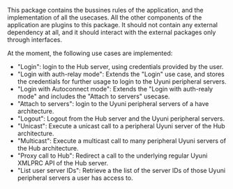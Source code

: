 This package contains the bussines rules of the application, and the implementation of all the usecases.
All the other components of the application are plugins to this package.
It should not contain any external dependency at all, and it should interact with the external packages only through interfaces.

At the moment, the following use cases are implemented:

- "Login": login to the Hub server, using credentials provided by the user. 
- "Login with auth-relay mode": Extends the "Login" use case, and stores the credentials for further usage to login to the Uyuni peripheral servers.
- "Login with Autoconnect mode": Extends the "Login with auth-realy mode" and includes the "Attach to servers" usecase.
- "Attach to servers": login to the Uyuni peripheral servers of a have architecture.
- "Logout": Logout from the Hub server and the Uyuni peripheral servers.
- "Unicast": Execute a unicast call to a peripheral Uyuni server of the Hub architecture.
- "Multicast": Execute a multicast call to many peripheral Uyuni servers of the Hub architecture.
- "Proxy call to Hub": Redirect a call to the underlying regular Uyuni XMLPRC API of the Hub server.
- "List user server IDs": Retrieve a the list of the server IDs of those Uyuni peripheral servers a user has access to.